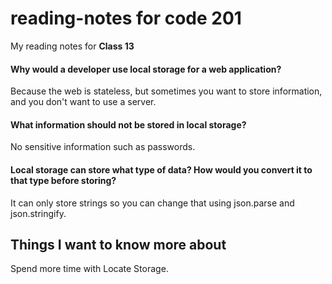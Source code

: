 # reading-notes for code 201
My reading notes for **Class 13**


#### Why would a developer use local storage for a web application?

Because the web is stateless, but sometimes you want to store information, and you don't want to use a server.

#### What information should not be stored in local storage?

No sensitive information such as passwords.

#### Local storage can store what type of data? How would you convert it to that type before storing?

It can only store strings so you can change that using json.parse and json.stringify.


## Things I want to know more about

Spend more time with Locate Storage.